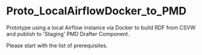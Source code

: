 # Proto_LocalAirflowDocker_to_PMD
Prototype using a local Airflow instance via Docker to build RDF from CSVW and publish to 'Staging' PMD Drafter Component.

Please start with the list of prerequisites.
